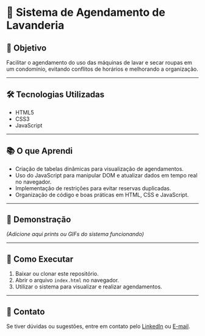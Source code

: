 
# 🧺 Sistema de Agendamento de Lavanderia

## 🎯 Objetivo
Facilitar o agendamento do uso das máquinas de lavar e secar roupas em um condomínio, evitando conflitos de horários e melhorando a organização.

---

## 🛠 Tecnologias Utilizadas
- HTML5
- CSS3
- JavaScript

---

## 📚 O que Aprendi
- Criação de tabelas dinâmicas para visualização de agendamentos.
- Uso do JavaScript para manipular DOM e atualizar dados em tempo real no navegador.
- Implementação de restrições para evitar reservas duplicadas.
- Organização de código e boas práticas em HTML, CSS e JavaScript.

---

## 📸 Demonstração
*(Adicione aqui prints ou GIFs do sistema funcionando)*

---

## 📂 Como Executar
1. Baixar ou clonar este repositório.
2. Abrir o arquivo `index.html` no navegador.
3. Utilizar o sistema para visualizar e realizar agendamentos.

---

## 📩 Contato
Se tiver dúvidas ou sugestões, entre em contato pelo [LinkedIn](https://www.linkedin.com/in/janailson-f-silva-45878272?) ou [E-mail](mailto:janailsonfsilva2@gmail.com).
